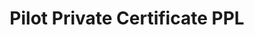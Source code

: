 ---
title: Pilot Private Certificate PPL

description: Pilot Private Certificate PPL

# Your journey to becoming a confident, certified pilot starts here — with top-tier training, experienced instructors, and a supportive aviation community based in Lanett, Alabama.

main:
  id: 1
  content: |
    Blue Skies Above is the premier flight school in East Alabama and West Georgia, offering efficient, fun, and personalized flight training. Whether you're flying for a hobby or a career, our team will help you take off with confidence.
  imgCard: "src/assets/images/blue-skies-cessna-n7102w.webp"
  imgMain: "src/assets/images/blue-skies-cessna-n7102w.webp"
  imgAlt: Student pilot flying over Lanett in a Cessna 172

tabs:
  - id: "tabs-with-card-item-1"
    dataTab: "#tabs-with-card-1"
    title: "Private Pilot Certificate PPL"
  - id: "tabs-with-card-item-2"
    dataTab: "#tabs-with-card-2"
    title: "Specifications"
  - id: "tabs-with-card-item-3"
    dataTab: "#tabs-with-card-3"
    title: "Blueprints"

longDescription:
  title: Start Your Flight Training Journey
  subTitle: | 
    From discovery flight to checkride, we guide you every step of the way.
  btnTitle: Schedule a Discovery Flight
  btnURL: /discovery-flight
descriptionList:
  - title: Learn at Your Own Pace
    subTitle: Flexible scheduling to match your lifestyle and goals.
  - title: Fun, Friendly Environment
    subTitle: Experience personalized instruction in a welcoming community.
  - title: Efficient Training
    subTitle: Our location at a quiet airport means less waiting and more flying.
specificationsLeft:
  - title: Fleet
    subTitle: Cessna 172s, Cherokee 140 — dependable training aircraft.
  - title: Programs Offered
    subTitle: PPL, CPL, IFR, CFI, CFII, MEI, Spin Endorsement
  - title: Location Advantage
    subTitle: Fly out of Lanett Regional (7A3) with minimal air traffic.
  - title: Pricing & Financing
    subTitle: Affordable packages and financing options available.
tableData:
  - feature: ["Discovery Flight", "Value"]
    description:
      - ["Introductory lesson"]
      - ["You fly with a certified instructor"]
  - feature: ["Flight Hours"]
    description:
      - ["40-hour FAA minimum"]
      - ["Typically completed in 13 weeks"]
  - feature: ["Ground School"]
    description:
      - ["30 hours included"]
      - ["Covers theory, weather, regulations"]
  - feature: ["Equipment Provided"]
    description:
      - ["Includes ground school kit"]
      - ["Aircraft and instruction"]
blueprints:
  first: "src/assets/images/blue-skies-cessna-n7102w.webp"
  second: "src/assets/images/blue-skies-cessna-n7102w.webp"
---